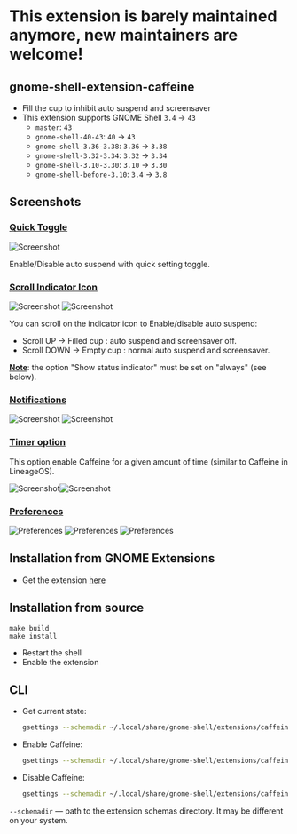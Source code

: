 # This extension is barely maintained anymore, new maintainers are welcome!

## gnome-shell-extension-caffeine
  - Fill the cup to inhibit auto suspend and screensaver
  - This extension supports GNOME Shell `3.4` -> `43`
    - `master`: `43`
    - `gnome-shell-40-43`: `40` -> `43`
    - `gnome-shell-3.36-3.38`: `3.36` -> `3.38`
    - `gnome-shell-3.32-3.34`: `3.32` -> `3.34`
    - `gnome-shell-3.10-3.30`: `3.10` -> `3.30`
    - `gnome-shell-before-3.10`: `3.4` -> `3.8`

## Screenshots
### <ins>Quick Toggle</ins>
![Screenshot](screenshots/screenshot.png)

Enable/Disable auto suspend with quick setting toggle.


### <ins>Scroll Indicator Icon</ins>
![Screenshot](screenshots/screenshot-scroll-up.png)
![Screenshot](screenshots/screenshot-scroll-down.png)

You can scroll on the indicator icon to Enable/disable auto suspend:

- Scroll UP -> Filled cup : auto suspend and screensaver off. 
- Scroll DOWN -> Empty cup : normal auto suspend and screensaver.

<ins>__Note__</ins>: the option "Show status indicator" must be set on "always" (see below).


### <ins>Notifications</ins>
![Screenshot](screenshots/screenshot-notification-enable.png)
![Screenshot](screenshots/screenshot-notification-disable.png)


### <ins>Timer option</ins>
This option enable Caffeine for a given amount of time (similar to Caffeine in LineageOS).

![Screenshot](screenshots/screenshot-timer-off.png)![Screenshot](screenshots/screenshot-timer-on.png)



### <ins>Preferences</ins>
![Preferences](screenshots/screenshot-prefs.png)
![Preferences](screenshots/screenshot-prefs2.png)
![Preferences](screenshots/screenshot-prefs3.png)


## Installation from GNOME Extensions
  - Get the extension [here](https://extensions.gnome.org/extension/517/caffeine/)

## Installation from source
```
make build
make install
```
  - Restart the shell
  - Enable the extension

## CLI

- Get current state:
  ```sh
  gsettings --schemadir ~/.local/share/gnome-shell/extensions/caffeine@patapon.info/schemas/ get org.gnome.shell.extensions.caffeine user-enabled
  ```
- Enable Caffeine:
  ```sh
  gsettings --schemadir ~/.local/share/gnome-shell/extensions/caffeine@patapon.info/schemas/ set org.gnome.shell.extensions.caffeine user-enabled true
  ```
- Disable Caffeine:
  ```sh
  gsettings --schemadir ~/.local/share/gnome-shell/extensions/caffeine@patapon.info/schemas/ set org.gnome.shell.extensions.caffeine user-enabled false
  ```

`--schemadir` — path to the extension schemas directory. It may be different on your system.
